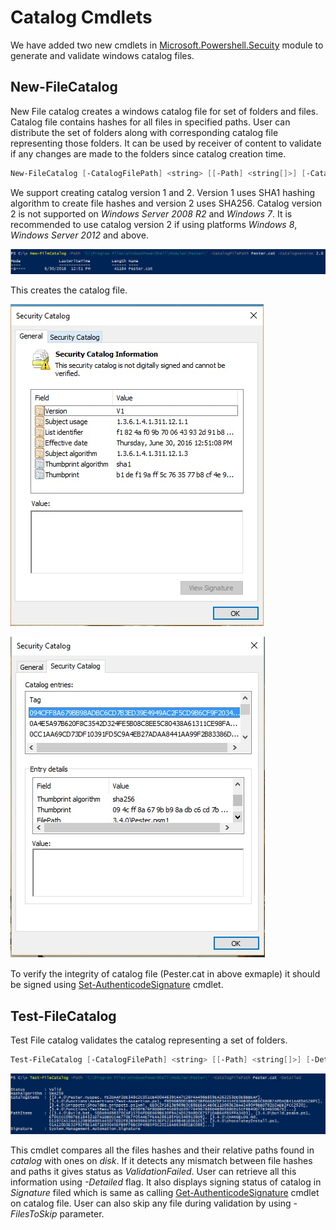 # Catalog Cmdlets  

We have added two new cmdlets in [Microsoft.Powershell.Secuity](https://technet.microsoft.com/en-us/library/hh847877.aspx) module to generate and validate windows catalog files.  

New-FileCatalog 
--------------------------------

New File catalog creates a windows catalog file for set of folders and files. Catalog file contains hashes for all files in specified paths. User can distribute the set of folders along with corresponding catalog file representing those folders. It can be used by receiver of content to validate if any changes are made to the folders since catalog creation time.    

```PowerShell
New-FileCatalog [-CatalogFilePath] <string> [[-Path] <string[]>] [-CatalogVersion <int>] [-WhatIf] [-Confirm] [<CommonParameters>]
```
We support creating catalog version 1 and 2. Version 1 uses SHA1 hashing algorithm to create file hashes and version 2 uses SHA256. Catalog version 2 is not supported on *Windows Server 2008 R2* and *Windows 7*. It is recommended to use catalog version 2 if using platforms *Windows 8*, *Windows Server 2012* and above.  

![](../../images/NewFileCatalog.jpg)

This creates the catalog file. 

![](../../images/CatalogFile1.jpg)  

![](../../images/CatalogFile2.jpg) 

To verify the integrity of catalog file (Pester.cat in above exmaple) it should be signed using [Set-AuthenticodeSignature](https://technet.microsoft.com/library/hh849819.aspx) cmdlet.   


Test-FileCatalog 
--------------------------------

Test File catalog validates the catalog representing a set of folders. 

```PowerShell
Test-FileCatalog [-CatalogFilePath] <string> [[-Path] <string[]>] [-Detailed] [-FilesToSkip <string[]>] [-WhatIf] [-Confirm] [<CommonParameters>]
```

![](../../images/TestFileCatalog.jpg)

This cmdlet compares all the files hashes and their relative paths found in *catalog* with ones on *disk*. If it detects any mismatch between file hashes and paths it gives status as *ValidationFailed*. User can retrieve all this information using *-Detailed* flag. It also displays signing status of catalog in *Signature* filed which is same as calling [Get-AuthenticodeSignature](https://technet.microsoft.com/en-us/library/hh849805.aspx) cmdlet on catalog file. 
User can also skip any file during validation by using *-FilesToSkip* parameter. 

